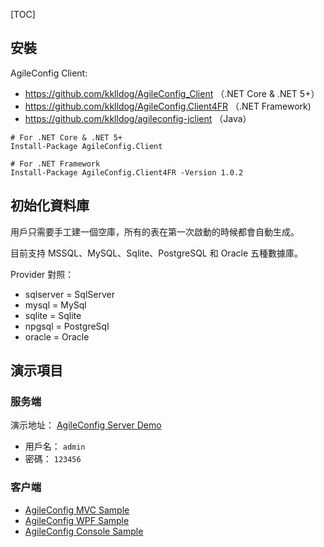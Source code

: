 [TOC]

## 安裝

AgileConfig Client:
- https://github.com/kklldog/AgileConfig_Client （.NET Core & .NET 5+）
- https://github.com/kklldog/AgileConfig.Client4FR （.NET Framework)
- https://github.com/kklldog/agileconfig-jclient （Java）

```shell
# For .NET Core & .NET 5+
Install-Package AgileConfig.Client

# For .NET Framework
Install-Package AgileConfig.Client4FR -Version 1.0.2
```

## 初始化資料庫

用戶只需要手工建一個空庫，所有的表在第一次啟動的時候都會自動生成。

目前支持 MSSQL、MySQL、Sqlite、PostgreSQL 和 Oracle 五種數據庫。

Provider 對照：

- sqlserver = SqlServer
- mysql = MySql
- sqlite = Sqlite
- npgsql = PostgreSql
- oracle = Oracle

## 演示項目

### 服务端

演示地址： [AgileConfig Server Demo](http://agileconfig_server.xbaby.xyz/)

- 用戶名： `admin`
- 密碼： `123456`

### 客户端

- [AgileConfig MVC Sample](https://github.com/kklldog/AgileConfig_Client/tree/master/AgileConfigMVCSample)
- [AgileConfig WPF Sample](https://github.com/kklldog/AgileConfig_Client/tree/master/AgileConfigWPFSample)
- [AgileConfig Console Sample](https://github.com/kklldog/AgileConfig_Client/tree/master/AgileConfigConsoleSample)